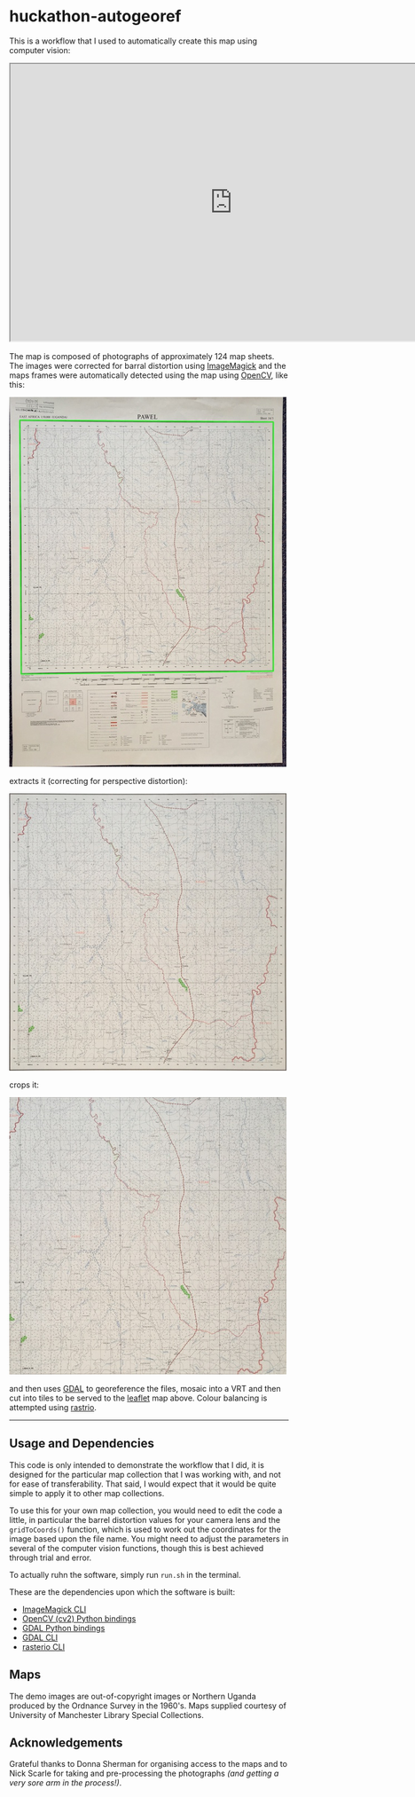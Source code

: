 # huckathon-autogeoref

This is a workflow that I used to automatically create this map using computer vision:

<iframe width=800px height=500px src="http://huckg.is/uganda50k"></iframe>

The map is composed of photographs of approximately 124 map sheets. The images were corrected for barral distortion using [ImageMagick](https://www.imagemagick.org/script/index.php) and the maps frames were automatically detected using the map using [OpenCV](https://opencv.org/), like this:

![](images/contour.jpg)

extracts it (correcting for perspective distortion):

![](images/out.jpg)

crops it:

![](images/out2.jpg)

and then uses [GDAL](http://www.gdal.org/) to georeference the files, mosaic into a VRT and then cut into tiles to be served to the [leaflet](https://leafletjs.com/) map above. Colour balancing is attempted using [rastrio](https://rasterio.readthedocs.io/en/latest/).

---

## Usage and Dependencies

This code is only intended to demonstrate the workflow that I did, it is designed for the particular map collection that I was working with,  and not for ease of transferability. That said, I would expect that it would be quite simple to apply it to other map collections.

To use this for your own map collection, you would need to edit the code a little, in particular the barrel distortion values for your camera lens and the `gridToCoords()` function, which is used to work out the coordinates for the image based upon the file name. You might need to adjust the parameters in several of the computer vision functions, though this is best achieved through trial and error.

To actually ruhn the software, simply run `run.sh` in the terminal.

These are the dependencies upon which the software is built:

* [ImageMagick CLI](https://www.imagemagick.org/script/index.php)
* [OpenCV (cv2) Python bindings](https://opencv.org/)
* [GDAL Python bindings](http://www.gdal.org/) 
* [GDAL CLI](http://www.gdal.org/)
* [rasterio CLI](https://rasterio.readthedocs.io/en/latest/)

## Maps
The demo images are out-of-copyright images or Northern Uganda produced by the Ordnance Survey in the 1960's. Maps supplied courtesy of University of Manchester Library Special Collections.

## Acknowledgements
Grateful thanks to Donna Sherman for organising access to the maps and to Nick Scarle for taking and pre-processing the photographs *(and getting a very sore arm in the process!)*.